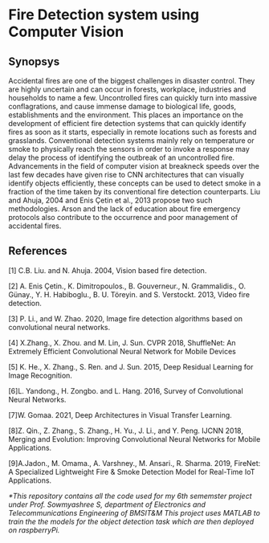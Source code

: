 # Fire Detection system using Computer Vision 

## Synopsys 
Accidental fires are one of the biggest challenges in disaster control. They are highly uncertain and can occur in forests, workplace, industries and households to name a few. Uncontrolled fires can quickly turn into massive conflagrations, and cause immense damage to biological life, goods, establishments and the environment. This places an importance on the development of efficient fire detection systems that can quickly identify fires as soon as it starts, especially in remote locations such as forests and grasslands. Conventional detection systems mainly rely on temperature or smoke to physically reach the sensors in order to invoke a response may delay the process of identifying the outbreak of an uncontrolled fire. Advancements in the field of computer vision at breakneck speeds over the last few decades have given rise to CNN architectures that can visually identify objects efficiently, these concepts can be used to detect smoke in a fraction of the time taken by its conventional fire detection counterparts. Liu and Ahuja, 2004 and Enis Çetin et al., 2013 propose two such methodologies. Arson and the lack of education about fire emergency protocols also contribute to the occurrence and poor management of accidental fires.

## References 
[1] C.B. Liu. and N. Ahuja. 2004, Vision based fire detection. 

[2] A. Enis Çetin., K. Dimitropoulos., B. Gouverneur., N. Grammalidis., O. Günay., Y. H. Habiboglu., B. U. Töreyin. and S. Verstockt. 2013, Video fire detection.

[3] P. Li., and W. Zhao. 2020, Image fire detection algorithms based on convolutional neural networks. 

[4] X.Zhang., X. Zhou. and M. Lin, J. Sun. CVPR 2018, ShuffleNet: An Extremely Efficient Convolutional Neural Network for Mobile Devices 

[5] K. He., X. Zhang., S. Ren. and J. Sun. 2015, Deep Residual Learning for Image Recognition.

[6]L. Yandong., H. Zongbo. and L. Hang. 2016, Survey of Convolutional Neural Networks. 

[7]W. Gomaa. 2021, Deep Architectures in Visual Transfer Learning. 

[8]Z. Qin., Z. Zhang., S. Zhang., H. Yu., J. Li., and Y. Peng. IJCNN 2018, Merging and Evolution: Improving Convolutional Neural Networks for Mobile Applications. 

[9]A.Jadon., M. Omama., A. Varshney., M. Ansari., R. Sharma. 2019, FireNet: A Specialized Lightweight Fire & Smoke Detection Model for Real-Time IoT Applications.

 _*This repository contains all the code used for my 6th sememster project under Prof. Sowmyashree S, department of Electronics and Telecommunications Engineering of BMSIT&M 
This project uses MATLAB to train the the models for the object detection task which are then deployed on raspberryPi._ 

